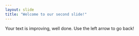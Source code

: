 ```yaml
---
layout: slide
title: "Welcome to our second slide!"
---
```

Your text is improving, well done.
Use the left arrow to go back!
